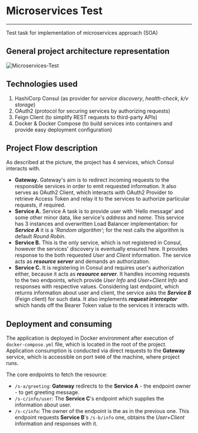# Microservices Test
___
Test task for implementation of microservices approach (SOA)

## General project architecture representation

![Microservices-Test](https://user-images.githubusercontent.com/45817745/153627473-742f13cf-7a84-4ee2-a58f-94168bee3498.png)

## Technologies used

1. HashiCorp Consul (as provider for _service discovery_, _health-check_, _k/v storage_)
2. OAuth2 (protocol for securing services by authorizing requests)
3. Feign Client (to simplify REST requests to third-party APIs)
4. Docker & Docker Compose (to build services into containers and provide easy deployment configuration)

## Project Flow description

As described at the picture, the project has 4 services, which Consul interacts with.

- **Gateway.** Gateway's aim is to redirect incoming requests to the responsible services in order to emit requested information. It also serves as OAuth2 Client, which interacts with OAuth2 Provider to retrieve Access Token and relay it to the services to authorize particular requests, if required.
- **Service A.** Service A task is to provide user with 'Hello message' and some other minor data, like service's _address_ and _name_. This service has 3 instances and overwritten Load Balancer implementation: for **_Service A_** it is a _'Random algorithm'_; for the rest calls the algorithm is default _Round Robin_.
- **Service B.** This is the only service, which is not registered in Consul, however the services' discovery is eventually ensured here. It provides response to the both requested _User_ and _Client_ information. The service acts as **_resource server_** and demands an authorization.
- **Service C.** It is registering in Consul and requires user's authorization either, because it acts as **_resource server_**. It handles incoming requests to the two endpoints, which provide _User Info_ and _User+Client Info_ and responses with respective values. Considering last endpoint, which returns information about user and client, the service asks the **_Service B_** (Feign client) for such data. It also implements **_request interceptor_** which hands off the Bearer Token value to the services it interacts with.

## Deployment and consuming

The application is deployed in Docker environment after execution of `docker-compose.yml` file, which is located in the root of the project. <br/>
Application consumption is conducted via direct requests to the **Gateway** service, which is accessible on port `9400` of the machine, where project runs. <br/>

The core endpoints to fetch the resource:

- `/s-a/greeting`: **Gateway** redirects to the **Service A** - the endpoint owner - to get greeting message.
- `/s-c/info/user`: The **Service C**'s endpoint which supplies the information about user.
- `/s-c/info`: The owner of the endpoint is the as in the previous one. This endpoint requests **Service B**'s `/s-b/info` one, obtains the _User+Client_ information and responses with it.
